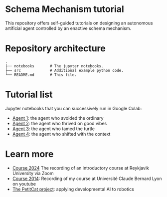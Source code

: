 # Schema Mechanism tutorial

This repository offers self-guided tutorials on designing an autonomous artificial agent controlled by an enactive schema mechanism. 

# Repository architecture

```
.
├── notebooks       # The jupyter notebooks.
├── src             # Additional example python code.
└── README.md       # This file.
```

# Tutorial list

Jupyter notebooks that you can successively run in Google Colab:

* [Agent 1](notebooks/agent1.ipynb): the agent who avoided the ordinary
* [Agent 2](notebooks/agent2.ipynb): the agent who thrived on good vibes
* [Agent 3](notebooks/agent3.ipynb): the agent who tamed the turtle
* [Agent 4](notebooks/agent4.ipynb): the agent who shifted with the context

# Learn more

* [Course 2024](https://eu01web.zoom.us/rec/play/EPmd-6POQz1Dz9M4Pi8IyBoC_A-EiBSNcfqSuvHixIVoONXL7f0RrAhg619A5XvMqUMaJrG0YyhKyiw4.xASIDuUxviA3xbzC?canPlayFromShare=true&from=share_recording_detail&continueMode=true&componentName=rec-play&originRequestUrl=https%3A%2F%2Feu01web.zoom.us%2Frec%2Fshare%2FkkmT0RHFoovctgea6JM74ZxNLvrzB0mY32alikbNC73YV7YJpDiQJcyXAVLf9Zq-.vY3o7QTS166adn6g) The recording of an introductory course at Reykjavik University via Zoom
* [Course 2014](https://www.youtube.com/playlist?list=PLlSPp5EpW5vEkajUvAG7r9HgDamIzZLUe): Recording of my course at Université Claude Bernard Lyon on youtube 
* [The PetitCat project](https://github.com/OlivierGeorgeon/osoyoo): applying developmental AI to robotics
